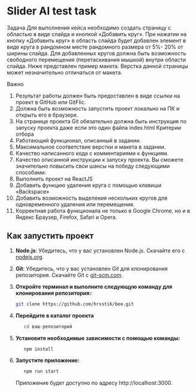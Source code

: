 # Slider AI test task

Задача
Для выполнения кейса необходимо создать страницу с областью в виде слайда и
кнопкой «Добавить круг». При нажатии на кнопку «Добавить круг» в область слайда
будет добавлен элемент в виде круга в рандомном месте рандомного размера от 5%-
20% от ширины слайда. Для добавленных кругов должна быть возможность
свободного перемещения (перетаскивания мышкой) внутри области слайда. Ниже
представлен пример макета. Верстка данной страницы может незначительно
отличаться от макета.

Важно

1. Результат работы должен быть предоставлен в виде ссылки на проект в GitHub
   или GitFlic.
2. Должна быть возможность запустить проект локально на ПК и открыть его в
   браузере.
3. На странице проекта Git обязательно должна быть инструкция по запуску
   проекта даже если это один файла index.html
   Критерии отбора
4. Работающий функционал, описанный в задании.
5. Максимальное соответствие верстки и макета в задании.
6. Качество написанного кода с комментариями к функциям.
7. Качество описанной инструкции к запуску проекта.
   Вы сможете значительно повысить свои шансы на победу следующими способами:
8. Выполнить проект на ReactJS
9. Добавить функцию удаления круга с помощью клавиши «Backspace»
10. Добавить возможность выделения нескольких кругов для одновременного
    удаления или перемещения.
11. Корректная работа функционала не только в Google Chrome, но и в Яндекс
    Браузер, Firefox, Safari и Opera.

## Как запустить проект

1. **Node.js**: Убедитесь, что у вас установлен Node.js. Скачайте его с [nodejs.org](https://nodejs.org).

2. **Git**: Убедитесь, что у вас установлен Git для клонирования репозитория. Скачайте Git с [git-scm.com](https://git-scm.com).

3. **Откройте терминал и выполните следующую команду для клонирования репозитория:**:

   ```bash
   git clone https://github.com/hrxstik/bee.git
   ```

4. **Перейдите в каталог проекта**

   ```bash
      cd ваш-репозиторий
   ```

5. **Установите необходимые зависимости с помощью команды:**

   ```bash
      npm install
   ```

6. **Запустите приложение:**
   ```bash
      npm run start
   ```
   Приложение будет доступно по адресу http://localhost:3000.
